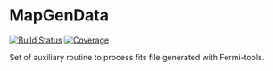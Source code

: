 # MapGenData

[![Build Status](https://github.com/aurelio-amerio/MapGenData.jl/actions/workflows/CI.yml/badge.svg?branch=main)](https://github.com/aurelio-amerio/MapGenData.jl/actions/workflows/CI.yml?query=branch%3Amain)
[![Coverage](https://codecov.io/gh/aurelio-amerio/MapGenData.jl/branch/main/graph/badge.svg)](https://codecov.io/gh/aurelio-amerio/MapGenData.jl)

Set of auxiliary routine to process fits file generated with Fermi-tools.